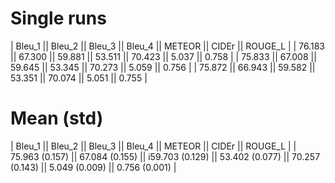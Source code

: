 # Single runs

|    Bleu_1     ||    Bleu_2     ||    Bleu_3     ||    Bleu_4     ||    METEOR     ||     CIDEr     ||    ROUGE_L    |
|    76.183     ||    67.300     ||    59.881     ||    53.511     ||    70.423     ||     5.037     ||     0.758     |
|    75.833     ||    67.008     ||    59.645     ||    53.345     ||    70.273     ||     5.059     ||     0.756     |
|    75.872     ||    66.943     ||    59.582     ||    53.351     ||    70.074     ||     5.051     ||     0.755     |

# Mean (std)
|    Bleu_1     ||    Bleu_2     ||    Bleu_3     ||    Bleu_4     ||    METEOR     ||     CIDEr     ||    ROUGE_L    |
| 75.963 (0.157) || 67.084 (0.155) || i59.703 (0.129) || 53.402 (0.077)  || 70.257 (0.143)  || 5.049 (0.009)  || 0.756 (0.001)  |

